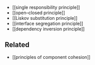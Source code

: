 - [[single responsibility principle]]
- [[open–closed principle]]
- [[Liskov substitution principle]]
- [[interface segregation principle]]
- [[dependency inversion principle]]

## Related
- [[principles of component cohesion]]